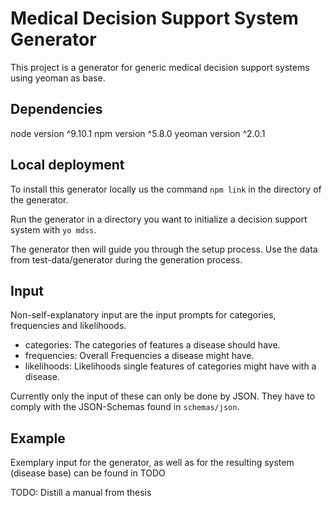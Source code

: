 # Medical Decision Support System Generator

This project is a generator for generic medical decision support systems using yeoman as base. 

## Dependencies

node 	version 	^9.10.1
npm 	version 	^5.8.0
yeoman 	version 	^2.0.1

## Local deployment

To install this generator locally us the command ```npm link``` in the directory of the generator.

Run the generator in a directory you want to initialize a decision support system with ```yo mdss```.

The generator then will guide you through the setup process.
Use the data from test-data/generator during the generation process.

## Input

Non-self-explanatory input are the input prompts for categories, frequencies and likelihoods.

+ categories: The categories of features a disease should have.
+ frequencies: Overall Frequencies a disease might have.
+ likelihoods: Likelihoods single features of categories might have with a disease.

Currently only the input of these can only be done by JSON. They have to comply with the JSON-Schemas 
found in ```schemas/json```.

## Example

Exemplary input for the generator, as well as for the resulting system (disease base) can be found in TODO


TODO: Distill a manual from thesis